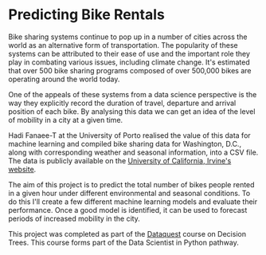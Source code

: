 # Predicting Bike Rentals

Bike sharing systems continue to pop up in a number of cities across the world as an alternative form of transportation. The popularity of these systems can be attributed to their ease of use and the important role they play in combating various issues, including climate change. It's estimated that over 500 bike sharing programs composed of over 500,000 bikes are operating around the world today.

One of the appeals of these systems from a data science perspective is the way they explicitly record the duration of travel, departure and arrival position of each bike. By analysing this data we can get an idea of the level of mobility in a city at a given time.

Hadi Fanaee-T at the University of Porto realised the value of this data for machine learning and compiled bike sharing data for Washington, D.C., along with corresponding weather and seasonal information, into a CSV file. The data is publicly available on the [University of California, Irvine's website](http://archive.ics.uci.edu/ml/datasets/Bike+Sharing+Dataset).

The aim of this project is to predict the total number of bikes people rented in a given hour under different environmental and seasonal conditions. To do this I'll create a few different machine learning models and evaluate their performance. Once a good model is identified, it can be used to forecast periods of increased mobility in the city.

This project was completed as part of the [Dataquest](https://www.dataquest.io/course/decision-trees/) course on Decision Trees. This course forms part of the Data Scientist in Python pathway. 
